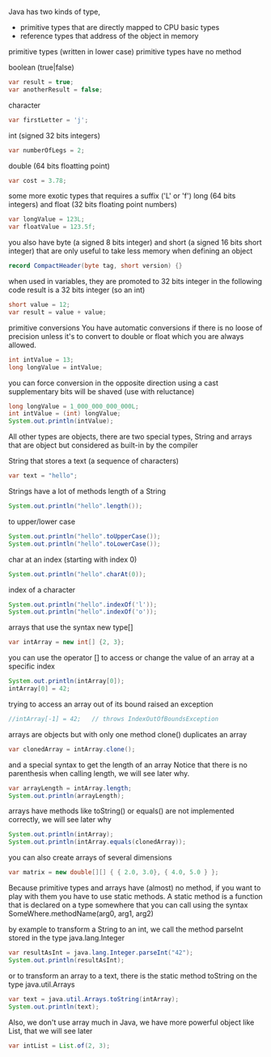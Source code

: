 
Java has two kinds of type,
- primitive types that are directly mapped to CPU basic types
- reference types that address of the object in memory

primitive types (written in lower case)
primitive types have no method

boolean (true|false)
```java
var result = true;
var anotherResult = false;
```

character
```java
var firstLetter = 'j';
```

int (signed 32 bits integers)
```java
var numberOfLegs = 2;
```

double (64 bits floatting point)
```java
var cost = 3.78;
```

some more exotic types that requires a suffix ('L' or 'f')
long (64 bits integers) and float (32 bits floating point numbers)
```java
var longValue = 123L;
var floatValue = 123.5f;
```

you also have byte (a signed 8 bits integer) and short (a signed 16 bits short integer)
that are only useful to take less memory when defining an object
```java
record CompactHeader(byte tag, short version) {}
```

when used in variables, they are promoted to 32 bits integer
in the following code result is a 32 bits integer (so an int)
```java
short value = 12;
var result = value + value;
```


primitive conversions
You have automatic conversions if there is no loose of precision
unless it's to convert to double or float which you are always allowed.
```java
int intValue = 13;
long longValue = intValue;
```

you can force conversion in the opposite direction using a cast
supplementary bits will be shaved (use with reluctance)
```java
long longValue = 1_000_000_000_000L;
int intValue = (int) longValue;
System.out.println(intValue);
```


All other types are objects, there are two special types, String and arrays
that are object but considered as built-in by the compiler

String that stores a text (a sequence of characters)
```java
var text = "hello"; 
```

Strings have a lot of methods
length of a String
```java
System.out.println("hello".length());
```

to upper/lower case
```java
System.out.println("hello".toUpperCase());
System.out.println("hello".toLowerCase());
```

char at an index (starting with index 0)
```java
System.out.println("hello".charAt(0));
```

index of a character
```java
System.out.println("hello".indexOf('l'));
System.out.println("hello".indexOf('o'));
```


arrays that use the syntax new type[]
```java
var intArray = new int[] {2, 3};
```

you can use the operator [] to access or change the value
of an array at a specific index
```java
System.out.println(intArray[0]);
intArray[0] = 42;
```

trying to access an array out of its bound raised an exception
```java
//intArray[-1] = 42;   // throws IndexOutOfBoundsException
```

arrays are objects but with only one method
clone() duplicates an array
```java
var clonedArray = intArray.clone();
```

and a special syntax to get the length of an array
Notice that there is no parenthesis when calling length,
we will see later why.
```java
var arrayLength = intArray.length;
System.out.println(arrayLength);
```

arrays have methods like toString() or equals()
are not implemented correctly, we will see later why
```java
System.out.println(intArray);
System.out.println(intArray.equals(clonedArray));
```

you can also create arrays of several dimensions
```java
var matrix = new double[][] { { 2.0, 3.0}, { 4.0, 5.0 } };
```


Because primitive types and arrays have (almost) no method,
if you want to play with them you have to use static methods.
A static method is a function that is declared on a type somewhere
that you can call using the syntax SomeWhere.methodName(arg0, arg1, arg2)

by example to transform a String to an int, we call the method
parseInt stored in the type java.lang.Integer
```java
var resultAsInt = java.lang.Integer.parseInt("42");
System.out.println(resultAsInt);
```

or to transform an array to a text, there is the static method toString
on the type java.util.Arrays
```java
var text = java.util.Arrays.toString(intArray);
System.out.println(text);
```

Also, we don't use array much in Java, we have more
powerful object like List, that we will see later 
```java
var intList = List.of(2, 3);
```





